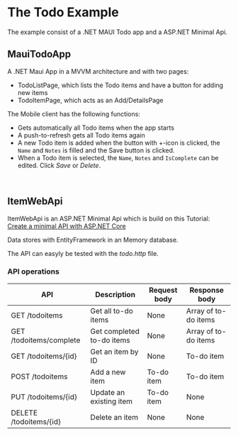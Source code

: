 # The Todo Example

The example consist of a .NET MAUI Todo app and a ASP.NET Minimal Api.

## MauiTodoApp
A .NET Maui App in a MVVM architecture and with two pages: 
- TodoListPage, which lists the Todo items and have a button for adding new items
- TodoItemPage, which acts as an Add/DetailsPage

The Mobile client has the following functions:

- Gets automatically all Todo items when the app starts
- A push-to-refresh gets all Todo items again
- A new Todo item is added when the button with +-icon is clicked, the `Name` and `Notes` is filled and the Save button is clicked.
- When a Todo item is selected, the `Name`, `Notes` and `IsComplete` can be edited. Click *Save* or *Delete*.

&nbsp;
 
## ItemWebApi

ItemWebApi is an ASP.NET Minimal Api which is build on this Tutorial: [Create a minimal API with ASP.NET Core](https://learn.microsoft.com/en-us/aspnet/core/tutorials/min-web-api?view=aspnetcore-7.0&tabs=visual-studio)

Data stores with EntityFramework in an Memory database.

The API can easyly be tested with the *todo.http* file.

### API operations

| API                     | Description               | Request body | Response body        |
|-------------------------|---------------------------|--------------|----------------------|
| GET /todoitems          | Get all to-do items       | None         | Array of to-do items |
| GET /todoitems/complete | Get completed to-do items | None         | Array of to-do items |
| GET /todoitems/{id}     | Get an item by ID         | None         | To-do item           |
| POST /todoitems         | Add a new item            | To-do item   | To-do item           |
| PUT /todoitems/{id}     | Update an existing item   | To-do item   | None                 |
| DELETE /todoitems/{id}  | Delete an item            | None         | None                 |
